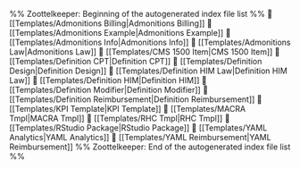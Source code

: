 %% Zoottelkeeper: Beginning of the autogenerated index file list  %%
📄 [[Templates/Admonitions Billing|Admonitions Billing]]
📄 [[Templates/Admonitions Example|Admonitions Example]]
📄 [[Templates/Admonitions Info|Admonitions Info]]
📄 [[Templates/Admonitions Law|Admonitions Law]]
📄 [[Templates/CMS 1500 Item|CMS 1500 Item]]
📄 [[Templates/Definition CPT|Definition CPT]]
📄 [[Templates/Definition Design|Definition Design]]
📄 [[Templates/Definition HIM Law|Definition HIM Law]]
📄 [[Templates/Definition HIM|Definition HIM]]
📄 [[Templates/Definition Modifier|Definition Modifier]]
📄 [[Templates/Definition Reimbursement|Definition Reimbursement]]
📄 [[Templates/KPI Template|KPI Template]]
📄 [[Templates/MACRA Tmpl|MACRA Tmpl]]
📄 [[Templates/RHC Tmpl|RHC Tmpl]]
📄 [[Templates/RStudio Package|RStudio Package]]
📄 [[Templates/YAML Analytics|YAML Analytics]]
📄 [[Templates/YAML Reimbursement|YAML Reimbursement]]
%% Zoottelkeeper: End of the autogenerated index file list  %%
